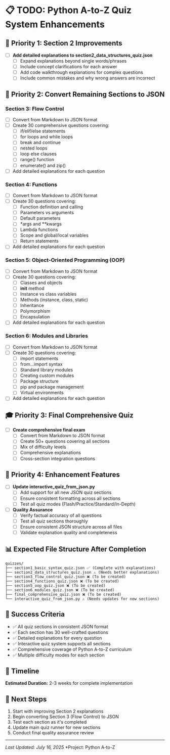 # 📋 TODO: Python A-to-Z Quiz System Enhancements

## 🎯 **Priority 1: Section 2 Improvements**
- [ ] **Add detailed explanations to section2_data_structures_quiz.json**
  - [ ] Expand explanations beyond single words/phrases
  - [ ] Include concept clarifications for each answer
  - [ ] Add code walkthrough explanations for complex questions
  - [ ] Include common mistakes and why wrong answers are incorrect

## 🔄 **Priority 2: Convert Remaining Sections to JSON**

### **Section 3: Flow Control**
- [ ] Convert from Markdown to JSON format
- [ ] Create 30 comprehensive questions covering:
  - [ ] if/elif/else statements
  - [ ] for loops and while loops
  - [ ] break and continue
  - [ ] nested loops
  - [ ] loop else clauses
  - [ ] range() function
  - [ ] enumerate() and zip()
- [ ] Add detailed explanations for each question

### **Section 4: Functions**
- [ ] Convert from Markdown to JSON format
- [ ] Create 30 questions covering:
  - [ ] Function definition and calling
  - [ ] Parameters vs arguments
  - [ ] Default parameters
  - [ ] *args and **kwargs
  - [ ] Lambda functions
  - [ ] Scope and global/local variables
  - [ ] Return statements
- [ ] Add detailed explanations for each question

### **Section 5: Object-Oriented Programming (OOP)**
- [ ] Convert from Markdown to JSON format
- [ ] Create 30 questions covering:
  - [ ] Classes and objects
  - [ ] __init__ method
  - [ ] Instance vs class variables
  - [ ] Methods (instance, class, static)
  - [ ] Inheritance
  - [ ] Polymorphism
  - [ ] Encapsulation
- [ ] Add detailed explanations for each question

### **Section 6: Modules and Libraries**
- [ ] Convert from Markdown to JSON format
- [ ] Create 30 questions covering:
  - [ ] import statements
  - [ ] from...import syntax
  - [ ] Standard library modules
  - [ ] Creating custom modules
  - [ ] Package structure
  - [ ] pip and package management
  - [ ] Virtual environments
- [ ] Add detailed explanations for each question

## 🎓 **Priority 3: Final Comprehensive Quiz**
- [ ] **Create comprehensive final exam**
  - [ ] Convert from Markdown to JSON format
  - [ ] Create 50+ questions covering all sections
  - [ ] Mix of difficulty levels
  - [ ] Comprehensive explanations
  - [ ] Cross-section integration questions

## 🔧 **Priority 4: Enhancement Features**
- [ ] **Update interactive_quiz_from_json.py**
  - [ ] Add support for all new JSON quiz sections
  - [ ] Ensure consistent formatting across all sections
  - [ ] Test all quiz modes (Flash/Practice/Standard/In-Depth)

- [ ] **Quality Assurance**
  - [ ] Verify factual accuracy of all questions
  - [ ] Test all quiz sections thoroughly
  - [ ] Ensure consistent JSON structure across all files
  - [ ] Validate explanation quality and completeness

## 📊 **Expected File Structure After Completion**
```
quizzes/
├── section1_basic_syntax_quiz.json ✅ (Complete with explanations)
├── section2_data_structures_quiz.json ⚠️ (Needs better explanations)
├── section3_flow_control_quiz.json ❌ (To be created)
├── section4_functions_quiz.json ❌ (To be created)
├── section5_oop_quiz.json ❌ (To be created)
├── section6_modules_quiz.json ❌ (To be created)
├── final_comprehensive_quiz.json ❌ (To be created)
└── interactive_quiz_from_json.py ⚠️ (Needs updates for new sections)
```

## 🎯 **Success Criteria**
- ✅ All quiz sections in consistent JSON format
- ✅ Each section has 30 well-crafted questions
- ✅ Detailed explanations for every question
- ✅ Interactive quiz system supports all sections
- ✅ Comprehensive coverage of Python A-to-Z curriculum
- ✅ Multiple difficulty modes for each section

## 📅 **Timeline**
**Estimated Duration:** 2-3 weeks for complete implementation

## 🚀 **Next Steps**
1. Start with improving Section 2 explanations
2. Begin converting Section 3 (Flow Control) to JSON
3. Test each section as it's completed
4. Update main quiz runner for new sections
5. Conduct final quality assurance review

---
*Last Updated: July 16, 2025*
*Project: Python A-to-Z